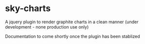 sky-charts
==========

A jquery plugin to render graphite charts in a clean manner (under development - none production use only)

Documentation to come shortly once the plugin has been stablized
